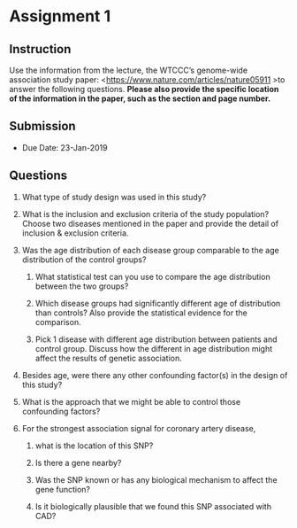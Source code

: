 Assignment 1
============

 

Instruction
-----------

Use the information from the lecture, the WTCCC’s genome-wide association study
paper: \<https://www.nature.com/articles/nature05911 \>to answer the following
questions. **Please also provide the specific location of the information in the
paper, such as the section and page number.**

 

Submission
----------

-   Due Date: 23-Jan-2019



Questions
---------

1.  What type of study design was used in this study?

2.  What is the inclusion and exclusion criteria of the study population? Choose
    two diseases mentioned in the paper and provide the detail of inclusion &
    exclusion criteria.

3.  Was the age distribution of each disease group comparable to the age
    distribution of the control groups?

    1.  What statistical test can you use to compare the age distribution
        between the two groups?

    2.  Which disease groups had significantly different age of distribution
        than controls? Also provide the statistical evidence for the comparison.

    3.  Pick 1 disease with different age distribution between patients and
        control group. Discuss how the different in age distribution might
        affect the results of genetic association.

4.  Besides age, were there any other confounding factor(s) in the design of
    this study?

5.  What is the approach that we might be able to control those confounding
    factors?

6.  For the strongest association signal for coronary artery disease,

    1.  what is the location of this SNP?

    2.  Is there a gene nearby?

    3.  Was the SNP known or has any biological mechanism to affect the gene
        function?

    4.  Is it biologically plausible that we found this SNP associated with CAD?

